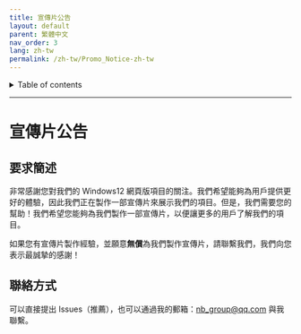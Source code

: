 ```yaml
---
title: 宣傳片公告
layout: default
parent: 繁體中文
nav_order: 3
lang: zh-tw
permalink: /zh-tw/Promo_Notice-zh-tw
---
```


<details close markdown="block">
  <summary>
    Table of contents
  </summary>
  {: .text-delta }
- TOC
{:toc}
</details>

---
# 宣傳片公告

## 要求簡述
非常感謝您對我們的 Windows12 網頁版項目的關注。我們希望能夠為用戶提供更好的體驗，因此我們正在製作一部宣傳片來展示我們的項目。但是，我們需要您的幫助！我們希望您能夠為我們製作一部宣傳片，以便讓更多的用戶了解我們的項目。

如果您有宣傳片製作經驗，並願意**無償**為我們製作宣傳片，請聯繫我們，我們向您表示最誠摯的感謝！

## 聯絡方式
可以直接提出 Issues（推薦），也可以通過我的郵箱：nb_group@qq.com 與我聯繫。
